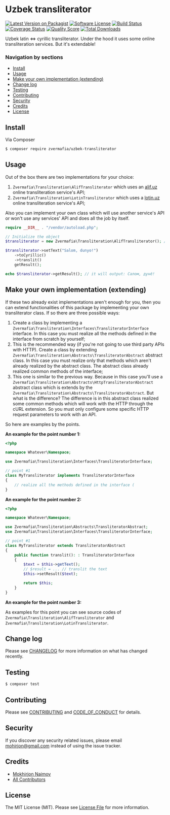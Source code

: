 # Uzbek transliterator

[![Latest Version on Packagist][ico-version]][link-packagist]
[![Software License][ico-license]](LICENSE.md)
[![Build Status][ico-travis]][link-travis]
[![Coverage Status][ico-scrutinizer]][link-scrutinizer]
[![Quality Score][ico-code-quality]][link-code-quality]
[![Total Downloads][ico-downloads]][link-downloads]

Uzbek latin <=> cyrillic transliterator.
Under the hood it uses some online transliteration services. But it's extendable!

### Navigation by sections

- <a href="#install">Install</a>
- <a href="#usage">Usage</a>
- <a href="#make-your-own-implementation-extending">Make your own implementation (extending)</a>
- <a href="#change-log">Change log</a>
- <a href="#testing">Testing</a>
- <a href="#contributing">Contributing</a>
- <a href="#security">Security</a>
- <a href="#credits">Credits</a>
- <a href="#license">License</a>

## Install

Via Composer

``` bash
$ composer require zvermafia/uzbek-transliterator
```

## Usage

Out of the box there are two implementations for your choice:
1. `Zvermafia\Transliteration\AlifTransliterator` which uses an [alif.uz](http://alif.uz) online transliteration service's API;
2. `Zvermafia\Transliteration\LotinTransliterator` which uses a [lotin.uz](https://lotin.uz) online transliteration service's API;

Also you can implement your own class which will use another service's API or won't use any services' API and does all the job by itself.

``` php
require __DIR__ . "/vendor/autoload.php";

// Initialize the object
$transliterator = new Zvermafia\Transliteration\AlifTransliterator(); // or you can use LotinTransliterator

$transliterator->setText("Salom, dunyo!")
    ->toCyrillic()
    ->translit()
    getResult();

echo $transliterator->getResult(); // it will output: Салом, дунё!
```

## Make your own implementation (extending)

If these two already exist implementations aren't enough for you, then you can extend functionalities of this package by implementing your own transliterator class. If so there are three possible ways:
1. Create a class by implementing a `Zvermafia\Transliteration\Interfaces\TransliteratorInterface` interface. In this case you must realize all the methods defined in the interface from scratch by yourself;
2. This is the recommended way (if you're not going to use third party APIs with HTTP). Create a class by extending `Zvermafia\Transliteration\Abstracts\TransliteratorAbstract` abstract class. In this case you must realize only that methods which aren't already realized by the abstract class. The abstract class already realized common methods of the interface;
3. This one is similar to the previous way. Because in this case you'll use a `Zvermafia\Transliteration\Abstracts\HttpTransliteratorAbstract` abstract class which is extends by the `Zvermafia\Transliteration\Abstracts\TransliteratorAbstract`. But what is the difference? The difference is in this abstract class realized some common methods which will work with the HTTP through the cURL extension. So you must only configure some specific HTTP request parameters to work with an API.

So here are examples by the points.

**An example for the point number 1:**

```php
<?php

namespace Whatever\Namespace;

use Zvermafia\Transliteration\Interfaces\TransliteratorInterface;

// point #1
class MyTransliterator implements TransliteratorInterface
{
    // realize all the methods defined in the interface (
}
```

**An example for the point number 2:**

```php
<?php

namespace Whatever\Namespace;

use Zvermafia\Transliteration\Abstracts\TransliteratorAbstract;
use Zvermafia\Transliteration\Interfaces\TransliteratorInterface;

// point #1
class MyTransliterator extends TransliteratorAbstract
{
    public function translit(): : TransliteratorInterface
    {
        $text = $this->getText();
        // $result = ... // translit the text
        $this->setResult($text);

        return $this;
    }
}
```

**An example for the point number 3:**  

As examples for this point you can see source codes of `Zvermafia\Transliteration\AlifTransliterator` and `Zvermafia\Transliteration\LotinTransliterator`.

## Change log

Please see [CHANGELOG](CHANGELOG.md) for more information on what has changed recently.

## Testing

``` bash
$ composer test
```

## Contributing

Please see [CONTRIBUTING](CONTRIBUTING.md) and [CODE_OF_CONDUCT](CODE_OF_CONDUCT.md) for details.

## Security

If you discover any security related issues, please email mohirjon@gmail.com instead of using the issue tracker.

## Credits

- [Mokhirjon Naimov][link-author]
- [All Contributors][link-contributors]

## License

The MIT License (MIT). Please see [License File](LICENSE.md) for more information.

[ico-version]: https://img.shields.io/packagist/v/zvermafia/alif-api-wrapper.svg?style=flat-square
[ico-license]: https://img.shields.io/badge/license-MIT-brightgreen.svg?style=flat-square
[ico-travis]: https://img.shields.io/travis/zvermafia/alif-api-wrapper/master.svg?style=flat-square
[ico-scrutinizer]: https://img.shields.io/scrutinizer/coverage/g/zvermafia/alif-api-wrapper.svg?style=flat-square
[ico-code-quality]: https://img.shields.io/scrutinizer/g/zvermafia/alif-api-wrapper.svg?style=flat-square
[ico-downloads]: https://img.shields.io/packagist/dt/zvermafia/alif-api-wrapper.svg?style=flat-square

[link-packagist]: https://packagist.org/packages/zvermafia/alif-api-wrapper
[link-travis]: https://travis-ci.org/zvermafia/alif-api-wrapper
[link-scrutinizer]: https://scrutinizer-ci.com/g/zvermafia/alif-api-wrapper/code-structure
[link-code-quality]: https://scrutinizer-ci.com/g/zvermafia/alif-api-wrapper
[link-downloads]: https://packagist.org/packages/zvermafia/alif-api-wrapper
[link-author]: https://github.com/zvermafia
[link-contributors]: ../../contributors
